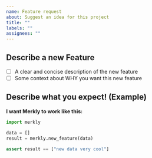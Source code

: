 ```yaml
---
name: Feature request
about: Suggest an idea for this project
title: ""
labels: ""
assignees: ""
---
```


## Describe a new Feature

- [ ] A clear and concise description of the new feature
- [ ] Some context about WHY you want this new feature

## Describe what you expect! (Example)

**I want Merkly to work like this:**

```py
import merkly

data = []
result = merkly.new_feature(data)

assert result == ["new data very cool"]
```
